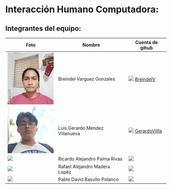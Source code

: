 
# Interacción Humano Computadora:

## Integrantes del equipo:


|Foto                   | Nombre                          |Cuenta de gihub|
|-----------------------|---------------------------------|------------|
| <img src="./assets/varguez-breindel.jpg" width="150px">| Breindel Varguez Gonzales       | <img src="https://cdn-icons-png.flaticon.com/512/25/25231.png" width="30px"> [BreindelV](https://github.com/BreindelV)|
| <img src="./assets/mendez-gerardo.jpg" width="150px">  | Luis Gerardo Mendez Villanueva  | <img src="https://cdn-icons-png.flaticon.com/512/25/25231.png" width="30px"> [GerardoVillla](https://github.com/GerardoVillla)|
| <img src="./assets/palma-ricardo.jpg" width="150px">  | Ricardo Alejandro Palma Rivas | <img src="https://cdn-icons-png.flaticon.com/512/25/25231.png" width="30px">|
| <img src="./assets/madera-rafael.jpg" width="150px">  | Rafael Alejandro Madera Lopéz | <img src="https://cdn-icons-png.flaticon.com/512/25/25231.png" width="30px">|
| <img src="./assets/madera-rafael.jpg" width="150px">  | Pablo David Basulto Polanco | <img src="https://cdn-icons-png.flaticon.com/512/25/25231.png" width="30px">|
